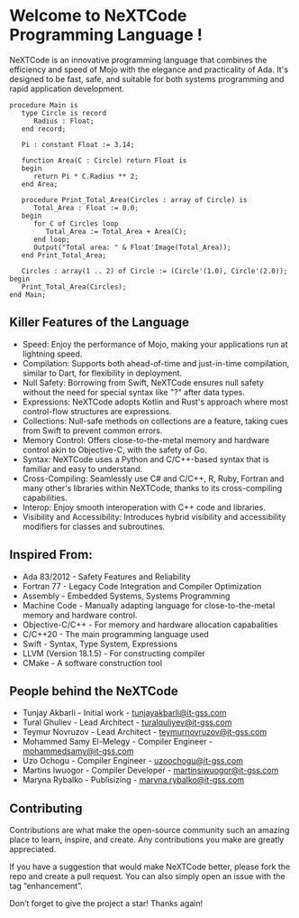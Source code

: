 # Welcome to NeXTCode Programming Language !
NeXTCode is an innovative programming language that combines the efficiency and speed of Mojo with the elegance and practicality of Ada. It's designed to be fast, safe, and suitable for both systems programming and rapid application development.

```
procedure Main is
   type Circle is record
      Radius : Float;
   end record;

   Pi : constant Float := 3.14;

   function Area(C : Circle) return Float is
   begin
      return Pi * C.Radius ** 2;
   end Area;

   procedure Print_Total_Area(Circles : array of Circle) is
      Total_Area : Float := 0.0;
   begin
      for C of Circles loop
         Total_Area := Total_Area + Area(C);
      end loop;
      Output("Total area: " & Float'Image(Total_Area));
   end Print_Total_Area;

   Circles : array(1 .. 2) of Circle := (Circle'(1.0), Circle'(2.0));
begin
   Print_Total_Area(Circles);
end Main;
```

## Killer Features of the Language

- Speed: Enjoy the performance of Mojo, making your applications run at lightning speed.
- Compilation: Supports both ahead-of-time and just-in-time compilation, similar to Dart, for flexibility in deployment.
- Null Safety: Borrowing from Swift, NeXTCode ensures null safety without the need for special syntax like "?" after data types.
- Expressions: NeXTCode adopts Kotlin and Rust's approach where most control-flow structures are expressions.
- Collections: Null-safe methods on collections are a feature, taking cues from Swift to prevent common errors.
- Memory Control: Offers close-to-the-metal memory and hardware control akin to Objective-C, with the safety of Go.
- Syntax: NeXTCode uses a Python and C/C++-based syntax that is familiar and easy to understand.
- Cross-Compiling: Seamlessly use C# and C/C++, R, Ruby, Fortran and many other's libraries within NeXTCode, thanks to its cross-compiling capabilities.
- Interop: Enjoy smooth interoperation with C++ code and libraries.
- Visibility and Accessibility: Introduces hybrid visibility and accessibility modifiers for classes and subroutines.
  
## Inspired From:
- Ada 83/2012 - Safety Features and Reliability
- Fortran 77 - Legacy Code Integration and Compiler Optimization
- Assembly - Embedded Systems, Systems Programming
- Machine Code - Manually adapting language for close-to-the-metal memory and hardware control.
- Objective-C/C++ - For memory and hardware allocation capabalities
- C/C++20 - The main programming language used
- Swift - Syntax, Type System, Expressions
- LLVM (Version 18.1.5) - For constructing compiler
- CMake - A software construction tool

## People behind the NeXTCode

- Tunjay Akbarli - Initial work - tunjayakbarli@it-gss.com
- Tural Ghuliev - Lead Architect - turalquliyev@it-gss.com
- Teymur Novruzov - Lead Architect - teymurnovruzov@it-gss.com
- Mohammed Samy El-Melegy - Compiler Engineer - mohammedsamy@it-gss.com
- Uzo Ochogu - Compiler Engineer - uzoochogu@it-gss.com
- Martins Iwuogor - Compiler Developer - martinsiwuogor@it-gss.com
- Maryna Rybalko - Publisizing - maryna.rybalko@it-gss.com

## Contributing
Contributions are what make the open-source community such an amazing place to learn, inspire, and create. Any contributions you make are greatly appreciated.

If you have a suggestion that would make NeXTCode better, please fork the repo and create a pull request. You can also simply open an issue with the tag “enhancement”.

Don’t forget to give the project a star! Thanks again!
